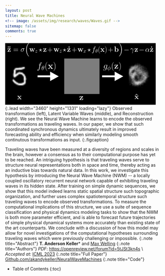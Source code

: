 ```yaml
---
layout: post
title: Neural Wave Machines
<!-- image: /assets/img/research/waves/Waves.gif -->
sitemap: false
comments: true
---
```

<!-- ![Full-width image](/assets/img/overview_long.png){:.lead width="800" height="100" loading="lazy"} -->
![MNIST_Waves_Recon](/assets/img/research/waves/Waves.gif){:.lead width="3460" height="1331" loading="lazy"}
Observed transformation (left), Latent Variable Waves (middle), and Reconstruction (right). We see the Neural Wave Machine learns to encode the observed transformations as traveling waves. In our paper, we show that such coordinated synchronous dynamics ultimately result in improved forecasting ability and efficiency when similarly modeling smooth continutous transformations as input. 
{:.figcaption}

Traveling waves have been measured at a diversity of regions and scales in the brain, however a consensus as to their computational purpose has yet to be reached. An intriguing hypothesis is that traveling waves serve to structure neural representations both in space and time, thereby acting as an inductive bias towards natural data. In this work, we investigate this hypothesis by introducing the Neural Wave Machine (NWM) -- a locally coupled oscillatory recurrent neural network capable of exhibiting traveling waves in its hidden state. After training on simple dynamic sequences, we show that this model indeed learns static spatial structure such topographic organization, and further uses complex spatiotemporal structure such traveling waves to encode observed transformations. To measure the computational implications of this structure, we use a suite of sequence classification and physical dynamics modeling tasks to show that the NWM is both more parameter efficient, and is able to forecast future trajectories of simple physical dynamical systems more accurately than existing state of the art counterparts. We conclude with a discussion of how this model may allow for novel investigations of the computational hypotheses surrounding traveling waves which were previously challenging or impossible.
{:.note title="Abstract"}
**T. Anderson Keller*** and [Max Welling](https://staff.fnwi.uva.nl/m.welling/)
{:.note title="Authors"}
*PDF*: <https://openreview.net/forum?id=5tJSt3kn4s> \\
*Accepted at:* [ICML 2023](https://icml.cc/Conferences/2023)
{:.note title="Full Paper"}
[Github.com/akandykeller/NeuralWaveMachines](https://github.com/akandykeller/NeuralWaveMachines)
{:.note title="Code"}
 

<!-- {:.lead} -->

- Table of Contents
{:toc}